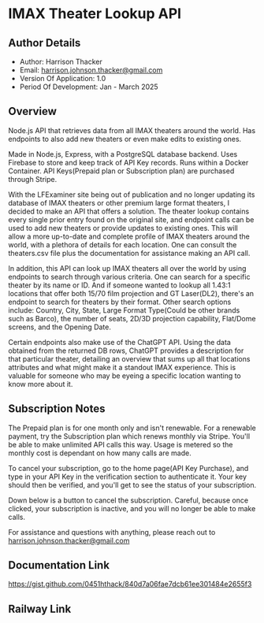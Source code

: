 # IMAX Theater Lookup API

## Author Details
* Author: Harrison Thacker
* Email: harrison.johnson.thacker@gmail.com
* Version Of Application: 1.0
* Period Of Development: Jan - March 2025

## Overview
Node.js API that retrieves data from all IMAX theaters around the world. Has endpoints to also add new theaters or even make edits to existing ones.

Made in Node.js, Express, with a PostgreSQL database backend. Uses Firebase to store and keep track of API Key records. Runs within a Docker Container. API Keys(Prepaid plan or Subscription plan) are purchased through Stripe.

With the LFExaminer site being out of publication and no longer updating its database of IMAX theaters or other premium large format theaters, I decided to make an API that offers a solution. The theater lookup contains every single prior entry found on the original site, and endpoint calls can be used to add new theaters or provide updates to existing ones. This will allow a more up-to-date and complete profile of IMAX theaters around the world, with a plethora of details for each location. One can consult the theaters.csv file plus the documentation for assistance making an API call.

In addition, this API can look up IMAX theaters all over the world by using endpoints to search through various criteria. One can search for a specific theater by its name or ID. And if someone wanted to lookup all 1.43:1 locations that offer both 15/70 film projection and GT Laser(DL2), there's an endpoint to search for theaters by their format. Other search options include: Country, City, State, Large Format Type(Could be other brands such as Barco), the number of seats, 2D/3D projection capability, Flat/Dome screens, and the Opening Date.

Certain endpoints also make use of the ChatGPT API. Using the data obtained from the returned DB rows, ChatGPT provides a description for that particular theater, detailing an overview that sums up all that locations attributes and what might make it a standout IMAX experience. This is valuable for someone who may be eyeing a specific location wanting to know more about it. 

 ## Subscription Notes
The Prepaid plan is for one month only and isn't renewable. For a renewable payment, try the Subscription plan which renews monthly via Stripe. You'll be able to make unlimited API calls this way. Usage is metered so the monthly cost is dependant on how many calls are made.

To cancel your subscription, go to the home page(API Key Purchase), and type in your API Key in the verification section to authenticate it. Your key should then be verified, and you'll get to see the status of your subscription.

Down below is a button to cancel the subscription. Careful, because once clicked, your subscription is inactive, and you will no longer be able to make calls.

For assistance and questions with anything, please reach out to harrison.johnson.thacker@gmail.com

## Documentation Link
https://gist.github.com/0451hthack/840d7a06fae7dcb61ee301484e2655f3


## Railway Link 
